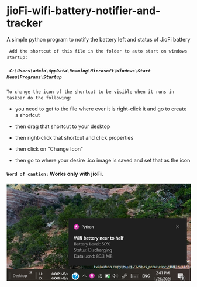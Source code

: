 # jioFi-wifi-battery-notifier-and-tracker

A simple python program to notify the battery left and status of JioFi battery

` Add the shortcut of this file in the folder to auto start on windows startup:`

##### ` C:\Users\admin\AppData\Roaming\Microsoft\Windows\Start Menu\Programs\Startup`

`To change the icon of the shortcut to be visible when it runs in taskbar do the following:`

   - you need to get to the file where ever it is right-click it and go to create a shortcut

   - then drag that shortcut to your desktop

   - then right-click that shortcut and click properties

   - then click on "Change Icon"

   - then go to where your desire .ico image is saved and set that as the icon


#### `Word of caution:` Works only with jioFi.

 <img src = "project-pic.png">
